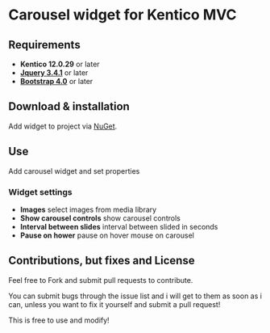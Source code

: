 # Carousel widget for Kentico MVC

## Requirements
* **Kentico 12.0.29** or later
* **[Jquery 3.4.1](https://jquery.com/download/)** or later
* **[Bootstrap 4.0](https://getbootstrap.com/docs/4.3/getting-started/download/)** or later

## Download & installation
Add widget to project via [NuGet](https://www.nuget.org/packages/FLS.Kentico.MvcWidget.Carousel).

## Use
Add carousel widget and set properties

### Widget settings
* **Images** select images from media library
* **Show carousel controls** show carousel controls
* **Interval between slides** interval between slided in seconds
* **Pause on hower** pause on hover mouse on carousel


## Contributions, but fixes and License
Feel free to Fork and submit pull requests to contribute.

You can submit bugs through the issue list and i will get to them as soon as i can, unless you want to fix it yourself and submit a pull request!

This is free to use and modify!
